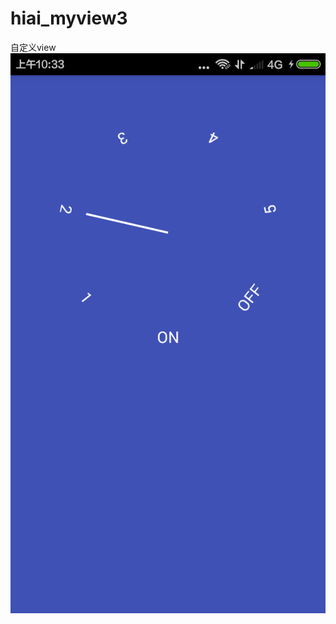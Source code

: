 # hiai_myview3
自定义view
![image](https://github.com/hiai/hiai_myview3/blob/master/objs/04D0E0B47B13D523AFBAEFFFF7D57524.png)
